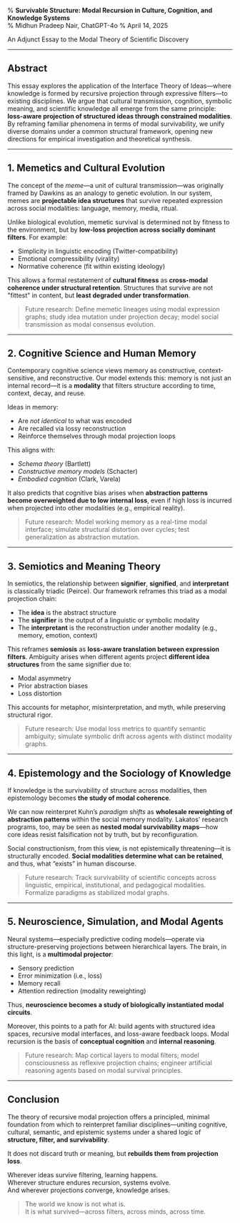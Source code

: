 % **Survivable Structure: Modal Recursion in Culture, Cognition, and Knowledge Systems**  
% Midhun Pradeep Nair, ChatGPT-4o
% April 14, 2025

An Adjunct Essay to the Modal Theory of Scientific Discovery

---

## **Abstract**

This essay explores the application of the Interface Theory of Ideas—where knowledge is formed by recursive projection through expressive filters—to existing disciplines. We argue that cultural transmission, cognition, symbolic meaning, and scientific knowledge all emerge from the same principle: **loss-aware projection of structured ideas through constrained modalities**. By reframing familiar phenomena in terms of modal survivability, we unify diverse domains under a common structural framework, opening new directions for empirical investigation and theoretical synthesis.

---

## **1. Memetics and Cultural Evolution**

The concept of the *meme*—a unit of cultural transmission—was originally framed by Dawkins as an analogy to genetic evolution. In our system, memes are **projectable idea structures** that survive repeated expression across social modalities: language, memory, media, ritual.

Unlike biological evolution, memetic survival is determined not by fitness to the environment, but by **low-loss projection across socially dominant filters**. For example:

- Simplicity in linguistic encoding (Twitter-compatibility)
- Emotional compressibility (virality)
- Normative coherence (fit within existing ideology)

This allows a formal restatement of **cultural fitness** as **cross-modal coherence under structural retention**. Structures that survive are not "fittest" in content, but **least degraded under transformation**.

> Future research: Define memetic lineages using modal expression graphs; study idea mutation under projection decay; model social transmission as modal consensus evolution.

---

## **2. Cognitive Science and Human Memory**

Contemporary cognitive science views memory as constructive, context-sensitive, and reconstructive. Our model extends this: memory is not just an internal record—it is a **modality** that filters structure according to time, context, decay, and reuse.

Ideas in memory:
- Are *not identical* to what was encoded
- Are recalled via lossy reconstruction
- Reinforce themselves through modal projection loops

This aligns with:
- *Schema theory* (Bartlett)
- *Constructive memory models* (Schacter)
- *Embodied cognition* (Clark, Varela)

It also predicts that cognitive bias arises when **abstraction patterns become overweighted due to low internal loss**, even if high loss is incurred when projected into other modalities (e.g., empirical reality).

> Future research: Model working memory as a real-time modal interface; simulate structural distortion over cycles; test generalization as abstraction mutation.

---

## **3. Semiotics and Meaning Theory**

In semiotics, the relationship between **signifier**, **signified**, and **interpretant** is classically triadic (Peirce). Our framework reframes this triad as a modal projection chain:

- The **idea** is the abstract structure
- The **signifier** is the output of a linguistic or symbolic modality
- The **interpretant** is the reconstruction under another modality (e.g., memory, emotion, context)

This reframes **semiosis** as **loss-aware translation between expression filters**. Ambiguity arises when different agents project **different idea structures** from the same signifier due to:

- Modal asymmetry
- Prior abstraction biases
- Loss distortion

This accounts for metaphor, misinterpretation, and myth, while preserving structural rigor.

> Future research: Use modal loss metrics to quantify semantic ambiguity; simulate symbolic drift across agents with distinct modality graphs.

---

## **4. Epistemology and the Sociology of Knowledge**

If knowledge is the survivability of structure across modalities, then epistemology becomes **the study of modal coherence**.

We can now reinterpret Kuhn’s *paradigm shifts* as **wholesale reweighting of abstraction patterns** within the social memory modality. Lakatos' research programs, too, may be seen as **nested modal survivability maps**—how core ideas resist falsification not by truth, but by reconfiguration.

Social constructionism, from this view, is not epistemically threatening—it is structurally encoded. **Social modalities determine what can be retained**, and thus, what “exists” in human discourse.

> Future research: Track survivability of scientific concepts across linguistic, empirical, institutional, and pedagogical modalities. Formalize paradigms as stabilized modal graphs.

---

## **5. Neuroscience, Simulation, and Modal Agents**

Neural systems—especially predictive coding models—operate via structure-preserving projections between hierarchical layers. The brain, in this light, is a **multimodal projector**:

- Sensory prediction
- Error minimization (i.e., loss)
- Memory recall
- Attention redirection (modality reweighting)

Thus, **neuroscience becomes a study of biologically instantiated modal circuits**.

Moreover, this points to a path for AI: build agents with structured idea spaces, recursive modal interfaces, and loss-aware feedback loops. Modal recursion is the basis of **conceptual cognition** and **internal reasoning**.

> Future research: Map cortical layers to modal filters; model consciousness as reflexive projection chains; engineer artificial reasoning agents based on modal survival principles.

---

## **Conclusion**

The theory of recursive modal projection offers a principled, minimal foundation from which to reinterpret familiar disciplines—uniting cognitive, cultural, semantic, and epistemic systems under a shared logic of **structure, filter, and survivability**.

It does not discard truth or meaning, but **rebuilds them from projection loss**.

Wherever ideas survive filtering, learning happens.  
Wherever structure endures recursion, systems evolve.  
And wherever projections converge, knowledge arises.

> The world we know is not what is.  
> It is what survived—across filters, across minds, across time.
